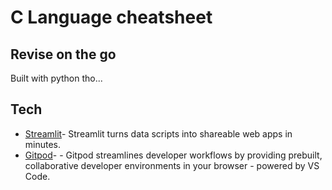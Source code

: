 # C Language cheatsheet
## Revise on the go 

Built with python tho...

## Tech

- [Streamlit](https://streamlit.io/)- Streamlit turns data scripts into shareable web apps in minutes.
- [Gitpod](https://www.gitpod.io/)- - Gitpod streamlines developer workflows by providing prebuilt, collaborative developer environments in your browser - powered by VS Code.
